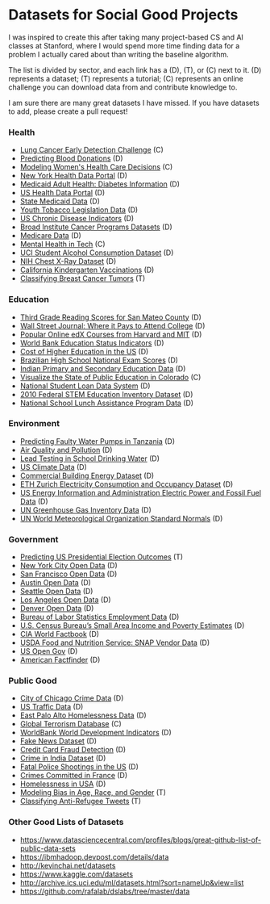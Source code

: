 # Datasets for Social Good Projects

I was inspired to create this after taking many project-based CS and AI classes at Stanford, where I would spend more time finding data for a problem I actually cared about than writing the baseline algorithm.

The list is divided by sector, and each link has a (D), (T), or (C) next to it. (D) represents a dataset; (T) represents a tutorial; (C) represents an online challenge you can download data from and contribute knowledge to.

I am sure there are many great datasets I have missed. If you have datasets to add, please create a pull request!

### Health

+ [Lung Cancer Early Detection Challenge](https://concepttoclinic.drivendata.org/) (C)
+ [Predicting Blood Donations](https://archive.ics.uci.edu/ml/datasets/Blood+Transfusion+Service+Center) (D)
+ [Modeling Women's Health Care Decisions](https://www.drivendata.org/competitions/6/countable-care-modeling-womens-health-care-decisions/page/22/) (C)
+ [New York Health Data Portal](https://health.data.ny.gov/) (D)
+ [Medicaid Adult Health: Diabetes Information](https://health.data.ny.gov/Health/QARR-Medicaid-Adult-Health-Diabetes-by-Year-Beginn/qm75-ktt9) (D)
+ [US Health Data Portal](https://www.healthdata.gov/) (D)
+ [State Medicaid Data](https://www.healthdata.gov/dataset/state-medicaid-and-chip-applications-eligibility-determinations-and-enrollment-data) (D)
+ [Youth Tobacco Legislation Data](https://www.healthdata.gov/dataset/cdc-state-system-tobacco-legislation-youth-access) (D)
+ [US Chronic Disease Indicators](https://www.healthdata.gov/dataset/us-chronic-disease-indicators-cdi) (D)
+ [Broad Institute Cancer Programs Datasets](http://portals.broadinstitute.org/cgi-bin/cancer/datasets.cgi) (D)
+ [Medicare Data](https://data.medicare.gov/) (D)
+ [Mental Health in Tech](https://www.kaggle.com/osmi/mental-health-in-tech-survey) (C)
+ [UCI Student Alcohol Consumption Dataset](https://www.kaggle.com/uciml/student-alcohol-consumption) (D)
+ [NIH Chest X-Ray Dataset](https://www.kaggle.com/nih-chest-xrays/images1) (D)
+ [California Kindergarten Vaccinations](https://github.com/ali-ce/datasets/tree/master/California-Kindergarten-Vaccinations) (D)
+ [Classifying Breast Cancer Tumors](https://github.com/cs4good/social-good-106-section/tree/master/Winter%202017/cancer-classification) (T)

### Education

+ [Third Grade Reading Scores for San Mateo County](https://www.opendatanetwork.com/dataset/data.smcgov.org/mrn5-7yxx) (D)
+ [Wall Street Journal: Where it Pays to Attend College](https://www.kaggle.com/wsj/college-salaries) (D)
+ [Popular Online edX Courses from Harvard and MIT](https://www.kaggle.com/edx/course-study) (D)
+ [World Bank Education Status Indicators](https://www.kaggle.com/theworldbank/education-statistics) (D)
+ [Cost of Higher Education in the US](https://www.kaggle.com/kaggle/college-scorecard) (D)
+ [Brazilian High School National Exam Scores](https://www.kaggle.com/gbonesso/enem2015) (D)
+ [Indian Primary and Secondary Education Data](https://www.kaggle.com/rajanand/education-in-india) (D)
+ [Visualize the State of Public Education in Colorado](https://www.kaggle.com/c/visualize-the-state-of-education-in-colorado) (C)
+ [National Student Loan Data System](https://catalog.data.gov/dataset/national-student-loan-data-system) (D)
+ [2010 Federal STEM Education Inventory Dataset](https://catalog.data.gov/dataset/2010-federal-stem-education-inventory-data-set) (D)
+ [National School Lunch Assistance Program Data](https://catalog.data.gov/dataset/national-school-lunch-assistance-program-participation-and-meals-served-data) (D)

### Environment

+ [Predicting Faulty Water Pumps in Tanzania](https://github.com/taarifa/TaarifaWaterpoints) (D)
+ [Air Quality and Pollution](https://www.epa.gov/environmental-topics/air-topics) (D)
+ [Lead Testing in School Drinking Water](https://www.healthdata.gov/dataset/lead-testing-school-drinking-water-buildings-lead-free-plumbing-beginning-2016) (D)
+ [US Climate Data](https://www.ncdc.noaa.gov/data-access/quick-links#ghcn) (D)
+ [Commercial Building Energy Dataset](https://combed.github.io/) (D)
+ [ETH Zurich Electricity Consumption and Occupancy Dataset](http://www.vs.inf.ethz.ch/res/show.html?what=eco-data) (D)
+ [US Energy Information and Administration Electric Power and Fossil Fuel Data](https://www.eia.gov/electricity/data/eia923/) (D)
+ [UN Greenhouse Gas Inventory Data](http://data.un.org/Explorer.aspx?d=GHG) (D)
+ [UN World Meteorological Organization Standard Normals](http://data.un.org/Explorer.aspx?d=CLINO) (D)

### Government

+ [Predicting US Presidential Election Outcomes](https://github.com/cs109/content/blob/master/HW2_solutions.ipynb) (T)
+ [New York City Open Data](https://opendata.cityofnewyork.us/) (D)
+ [San Francisco Open Data](https://datasf.org/opendata/) (D)
+ [Austin Open Data](https://data.austintexas.gov/) (D)
+ [Seattle Open Data](https://data.seattle.gov/) (D)
+ [Los Angeles Open Data](https://data.lacity.org/) (D)
+ [Denver Open Data](https://www.denvergov.org/opendata) (D)
+ [Bureau of Labor Statistics Employment Data](https://www.bls.gov/data/#unemployment) (D)
+ [U.S. Census Bureau’s Small Area Income and Poverty Estimates](https://www.census.gov/programs-surveys/saipe.html) (D)
+ [CIA World Factbook](https://www.cia.gov/library/publications/the-world-factbook/) (D)
+ [USDA Food and Nutrition Service: SNAP Vendor Data](https://www.fns.usda.gov/snap-retailer-data) (D)
+ [US Open Gov](https://www.data.gov/open-gov/) (D)
+ [American Factfinder](https://factfinder.census.gov/faces/nav/jsf/pages/download_center.xhtml) (D)

### Public Good

+ [City of Chicago Crime Data](https://data.cityofchicago.org/Public-Safety/Crimes-2001-to-present/ijzp-q8t2) (D)
+ [US Traffic Data](https://catalog.data.gov/dataset?q=traffic+index&sort=score+desc%2C+name+asc&ext_location=&ext_bbox=&ext_prev_extent=-254.53125%2C-75.84516854027044%2C54.84375%2C83.19489563661588) (D)
+ [East Palo Alto Homelessness Data](https://www.opendatanetwork.com/dataset/data.smcgov.org/pjtq-78zn) (D)
+ [Global Terrorism Database](https://www.kaggle.com/START-UMD/gtd) (C)
+ [WorldBank World Development Indicators](https://www.kaggle.com/worldbank/world-development-indicators) (D)
+ [Fake News Dataset](https://www.kaggle.com/mrisdal/fake-news) (D)
+ [Credit Card Fraud Detection](https://www.kaggle.com/dalpozz/creditcardfraud/data) (D)
+ [Crime in India Dataset](https://www.kaggle.com/rajanand/crime-in-india) (D)
+ [Fatal Police Shootings in the US](https://www.washingtonpost.com/graphics/national/police-shootings-2017/) (D)
+ [Crimes Committed in France](https://www.kaggle.com/government-of-france/crimes-in-france) (D)
+ [Homelessness in USA](https://github.com/ali-ce/datasets/tree/master/Homelessness-in-USA) (D)
+ [Modeling Bias in Age, Race, and Gender](https://github.com/dssg/hitchhikers-guide/tree/master/tech-tutorials/model_eval) (T)
+ [Classifying Anti-Refugee Tweets](https://github.com/cs4good/social-good-106-section/tree/master/sentiment-analysis) (T)

### Other Good Lists of Datasets
+ https://www.datasciencecentral.com/profiles/blogs/great-github-list-of-public-data-sets
+ https://ibmhadoop.devpost.com/details/data
+ http://kevinchai.net/datasets
+ https://www.kaggle.com/datasets
+ http://archive.ics.uci.edu/ml/datasets.html?sort=nameUp&view=list
+ https://github.com/rafalab/dslabs/tree/master/data



